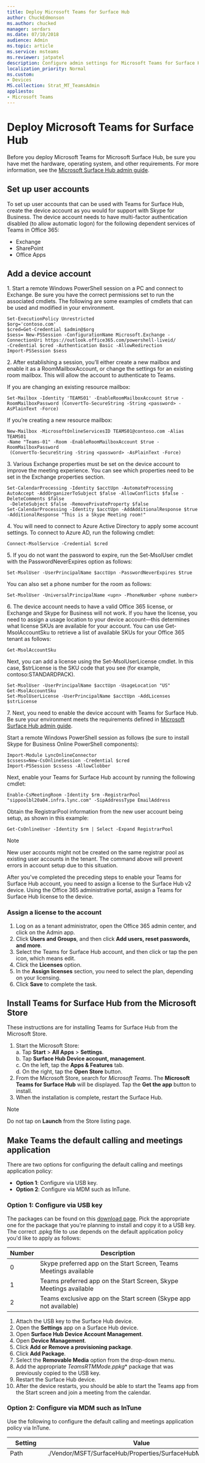 ```yaml
---
title: Deploy Microsoft Teams for Surface Hub
author: ChuckEdmonson
ms.author: chucked
manager: serdars
ms.date: 07/10/2018
audience: Admin
ms.topic: article
ms.service: msteams
ms.reviewer: jatpatel
description: Configure admin settings for Microsoft Teams for Surface Hub.
localization_priority: Normal
ms.custom:
- Devices
MS.collection: Strat_MT_TeamsAdmin
appliesto: 
- Microsoft Teams
---
```


Deploy Microsoft Teams for Surface Hub
======================================

Before you deploy Microsoft Teams for Microsoft Surface Hub, be sure you have met the hardware, operating system, and other requirements. For more information, see the [Microsoft Surface Hub admin guide](https://docs.microsoft.com/en-us/surface-hub/).

## Set up user accounts
 
To set up user accounts that can be used with Teams for Surface Hub, create the device account as you would for support with Skype for Business. The device account needs to have multi-factor authentication disabled (to allow automatic logon) for the following dependent services of Teams in Office 365:  
- Exchange 
- SharePoint 
- Office Apps 

## Add a device account 

1\. Start a remote Windows PowerShell session on a PC and connect to Exchange. Be sure you have the correct permissions set to run the associated cmdlets. The following are some examples of cmdlets that can be used and modified in your environment.

```
Set-ExecutionPolicy Unrestricted
$org='contoso.com'
$cred=Get-Credential $admin@$org
$sess= New-PSSession -ConfigurationName Microsoft.Exchange -ConnectionUri https://outlook.office365.com/powershell-liveid/ 
-Credential $cred -Authentication Basic -AllowRedirection
Import-PSSession $sess
```

2\. After establishing a session, you’ll either create a new mailbox and enable it as a RoomMailboxAccount, or change the settings for an existing room mailbox. This will allow the account to authenticate to Teams.

If you are changing an existing resource mailbox:

```
Set-Mailbox -Identity 'TEAMS01' -EnableRoomMailboxAccount $true -RoomMailboxPassword (ConvertTo-SecureString -String <password> -AsPlainText -Force)
```

If you’re creating a new resource mailbox:

```
New-Mailbox -MicrosoftOnlineServicesID TEAMS01@contoso.com -Alias TEAMS01 
-Name "Teams-01" -Room -EnableRoomMailboxAccount $true -RoomMailboxPassword
 (ConvertTo-SecureString -String <password> -AsPlainText -Force)
```

3\. Various Exchange properties must be set on the device account to improve the meeting experience. You can see which properties need to be set in the Exchange properties section.

```
Set-CalendarProcessing -Identity $acctUpn -AutomateProcessing AutoAccept -AddOrganizerToSubject $false -AllowConflicts $false -DeleteComments $false
 -DeleteSubject $false -RemovePrivateProperty $false
Set-CalendarProcessing -Identity $acctUpn -AddAdditionalResponse $true -AdditionalResponse "This is a Skype Meeting room!"
```

4\. You will need to connect to Azure Active Directory to apply some account settings. To connect to Azure AD, run the following cmdlet:

```
Connect-MsolService -Credential $cred
```

5\. If you do not want the password to expire, run the Set-MsolUser cmdlet with the PasswordNeverExpires option as follows: 

```
Set-MsolUser -UserPrincipalName $acctUpn -PasswordNeverExpires $true
```

You can also set a phone number for the room as follows:

```
Set-MsolUser -UniversalPrincipalName <upn> -PhoneNumber <phone number>
```

6\. The device account needs to have a valid Office 365 license, or Exchange and Skype for Business will not work. If you have the license, you need to assign a usage location to your device account—this determines what license SKUs are available for your account. You can use Get-MsolAccountSku to retrieve a list of available SKUs for your Office 365 tenant as follows:
 
```
Get-MsolAccountSku
```

Next, you can add a license using the Set-MsolUserLicense cmdlet. In this case, $strLicense is the SKU code that you see (for example, contoso:STANDARDPACK).

```
Set-MsolUser -UserPrincipalName $acctUpn -UsageLocation "US"
Get-MsolAccountSku
Set-MsolUserLicense -UserPrincipalName $acctUpn -AddLicenses $strLicense
```

7\. Next, you need to enable the device account with Teams for Surface Hub. Be sure your environment meets the requirements defined in [Microsoft Surface Hub admin guide](https://docs.microsoft.com/en-us/surface-hub/).

Start a remote Windows PowerShell session as follows (be sure to install Skype for Business Online PowerShell components):

```
Import-Module LyncOnlineConnector
$cssess=New-CsOnlineSession -Credential $cred  
Import-PSSession $cssess -AllowClobber
```

Next, enable your Teams for Surface Hub account by running the following cmdlet:

```
Enable-CsMeetingRoom -Identity $rm -RegistrarPool "sippoolbl20a04.infra.lync.com" -SipAddressType EmailAddress
```

Obtain the RegistrarPool information from the new user account being setup, as shown in this example:

```
Get-CsOnlineUser -Identity $rm | Select -Expand RegistrarPool
```

> [!NOTE]
> New user accounts might not be created on the same registrar pool as existing user accounts in the tenant. The command above will prevent errors in account setup due to this situation. 

After you've completed the preceding steps to enable your Teams for Surface Hub account, you need to assign a license to the Surface Hub v2 device. Using the Office 365 administrative portal, assign a Teams for Surface Hub license to the device.

### Assign a license to the account

1. Log on as a tenant administrator, open the Office 365 admin center, and click on the Admin app.
2. Click **Users and Groups**, and then click **Add users, reset passwords, and more**.
3. Select the Teams for Surface Hub account, and then click or tap the pen icon, which means edit.
4. Click the **Licenses** option.
5. In the **Assign licenses** section, you need to select the plan, depending on your licensing.
6. Click **Save** to complete the task.

## Install Teams for Surface Hub from the Microsoft Store 

These instructions are for installing Teams for Surface Hub from the Microsoft Store. 
 
1. Start the Microsoft Store:<br>
   a. Tap **Start** > **All Apps** > **Settings**.<br> 
   b. Tap **Surface Hub Device account, management**.<br>
   c. On the left, tap the **Apps & Features** tab.<br> 
   d. On the right, tap the **Open Store** button. 
2. From the Microsoft Store, search for *Microsoft Teams*. The **Microsoft Teams for Surface Hub** will be displayed. Tap the **Get the app** button to install.  
3. When the installation is complete, restart the Surface Hub. 

> [!NOTE]
> Do not tap on **Launch** from the Store listing page.

## Make Teams the default calling and meetings application
 
There are two options for configuring the default calling and meetings application policy: 

- **Option 1**: Configure via USB key. 
- **Option 2**: Configure via MDM such as InTune.
 
### Option 1: Configure via USB key 
 
The packages can be found on this [download page](https://1drv.ms/f/s!ArcnbnREun0Vnp9Wps9MlWB-UJZw3g). Pick the appropriate one for the package that you're planning to install and copy it to a USB key. The correct .ppkg file to use depends on the default application policy you'd like to apply as follows: 

|Number  |Description  |
|---------|---------|
|0     | Skype preferred app on the Start Screen, Teams Meetings available        |
|1     | Teams preferred app on the Start Screen, Skype Meetings available        |
|2     | Teams exclusive app on the Start screen (Skype app not available)        |
 
1. Attach the USB key to the Surface Hub device. 
2. Open the **Settings** app on a Surface Hub device. 
3. Open **Surface Hub Device Account Management**.
4. Open **Device Management**. 
5. Click **Add or Remove a provisioning package**. 
6. Click **Add Package**.
7. Select the **Removable Media** option from the drop-down menu. 
8. Add the appropriate **TeamsRTMMode*.ppkg** package that was previously copied to the USB key. 
9. Restart the Surface Hub device. 
10. After the device restarts, you should be able to start the Teams app from the Start screen and join a meeting from the calendar. 

### Option 2: Configure via MDM such as InTune 

Use the following to configure the default calling and meetings application policy via InTune.

|Setting   |Value    |Description    |
|----------|---------|---------|
|Path      | ./Vendor/MSFT/SurfaceHub/Properties/SurfaceHubMeetingMode        |
|Data Type | integer (0-2)   |0 - Skype preferred app on the Start Screen, Teams Meetings available<br>1 - Teams preferred app on the Start Screen, Skype Meetings available<br>2 - Teams exclusive app on the Start screen (Skype app not available) |
|Operations| Get, Set        |

|Setting   |Value    |
|----------|---------|
|Path      | ./Vendor/MSFT/SurfaceHub/Properties/VtcAppPackageId        |
|Data Type | string (set string to Teams application package ID as - **Microsoft.MicrosoftTeamsforSurfaceHub_8wekyb3d8bbwe!Teams**) |
|Operations| Get, Set        |

Restart the Surface Hub device. After the device restarts, you should be able to start the Teams app from the Start screen and join a meeting from the calendar.

> [!NOTE]
> If your device or your organization's devices are not currently part of the Windows Insider Program and you are in countries covered by General Data Protection Regulation (GDPR) (or you have manually changed your telemetry settings to Basic), then you must re-check that you have permitted full telemetry before you join the Insider Program. GDPR changed the default behavior of Surface Hub devices in the EU to set telemetry to Basic.